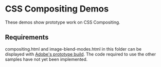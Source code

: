 CSS Compositing Demos
=====================

These demos show prototype work on CSS Compositing. 

Requirements
------------

compositing.html and image-blend-modes.html in this folder can be displayed with [Adobe's prototype build](https://github.com/adobe/webkit/tree/may2012-f2f-prototype). The code required to use the other samples have not yet been implemented.
